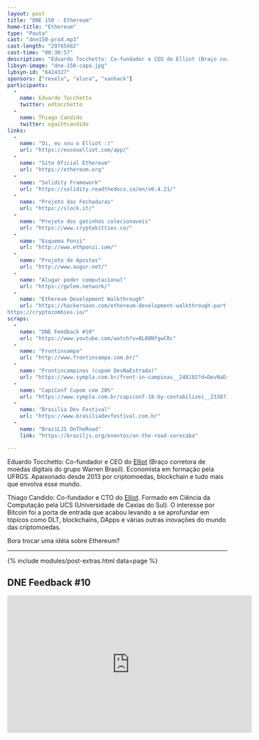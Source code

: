 ```yaml
---
layout: post
title: "DNE 150 - Ethereum"
home-title: "Ethereum"
type: "Pauta"
cast: "dne150-prod.mp3"
cast-length: "29765462"
cast-time: "00:30:57"
description: "Eduardo Tocchetto: Co-fundador e CEO do Elliot (Braço corretora de moedas digitais do grupo Warren Brasil). Economista em formação pela UFRGS. Apaixonado desde 2013 por criptomoedas, blockchain e tudo mais que envolva esse mundo. Thiago Candido: Co-fundador e CTO do Elliot. Formado em Ciência da Computação pela UCS (Universidade de Caxias do Sul). O interesse por Bitcoin foi a porta de entrada que acabou levando a se aprofundar em tópicos como DLT, blockchains, DApps e várias outras inovações do mundo das criptomoedas. Bora trocar uma idéia sobre Ethereum?"
libsyn-image: "dne-150-capa.jpg"
lybsyn-id: "6424327"
sponsors: ["revelo", "alura", "vanhack"]
participants:
  -
    name: Eduardo Tocchetto
    twitter: edtocchetto
  -
    name: Thiago Candido
    twitter: ogaihtcandido
links:
  -
    name: "Oi, eu sou o Elliot :)"
    url: "https://eusouelliot.com/app/"
  -
    name: "Site Oficial Ethereum"
    url: "https://ethereum.org"
  -
    name: "Solidity Framework"
    url: "https://solidity.readthedocs.io/en/v0.4.21/"
  -
    name: "Projeto das Fechaduras"
    url: "https://slock.it/"
  -
    name: "Projeto dos gatinhos colecionaveis"
    url: "https://www.cryptokitties.co/"
  -
    name: "Esquema Ponzi"
    url: "http://www.ethponzi.com/"
  -
    name: "Projeto de Apostas"
    url: "http://www.augur.net/"
  -
    name: "Alugar poder computacional"
    url: "https://golem.network/"
  -
    name: "Ethereum Development Walkthrough"
    url: "https://hackernoon.com/ethereum-development-walkthrough-part-1-smart-contracts-b3979e6e573e
https://cryptozombies.io/"
scraps:
  -
    name: "DNE Feedback #10"
    url: "https://www.youtube.com/watch?v=8L08NfgwCRc"
  -
    name: "Frontinsampa"
    url: "http://www.frontinsampa.com.br/"
  -
    name: "Frontincampinas (cupom DevNaEstrada)"
    url: "https://www.sympla.com.br/front-in-campinas__248102?d=DevNaEstrada"
  -
    name: "CapiConf Cupom com 20%"
    url: "https://www.sympla.com.br/capiconf-18-by-contabilizei__233871?d=DEVNAESTRADA"
  -
    name: "Brasilia Dev Festival"
    url: "https://www.brasiliadevfestival.com.br"
  -
    name: "BraziLJS OnTheRoad"
    link: "https://braziljs.org/eventos/on-the-road-sorocaba"

---
```


Eduardo Tocchetto: 
Co-fundador e CEO do [Elliot](https://eusouelliot.com/app/) (Braço corretora de moedas digitais do grupo Warren Brasil). Economista em formação pela UFRGS. Apaixonado desde 2013 por criptomoedas, blockchain e tudo mais que envolva esse mundo.

Thiago Candido:
Co-fundador e CTO do [Elliot](https://eusouelliot.com/app/). Formado em Ciência da Computação pela UCS (Universidade de Caxias do Sul). O interesse por Bitcoin foi a porta de entrada que acabou levando a se aprofundar em tópicos como DLT, blockchains, DApps e várias outras inovações do mundo das criptomoedas.

Bora trocar uma idéia sobre Ethereum?

---

{% include modules/post-extras.html data=page %}

<section class="post-youtube">
  <h2 class="post-youtube-title">
    DNE Feedback #10
  </h2>
  <div class="v-wrapper">
    <iframe class="v-iframe" width="560" height="315" src="https://www.youtube.com/embed/8L08NfgwCRc" frameborder="0" allowfullscreen></iframe>
  </div>
</section>
